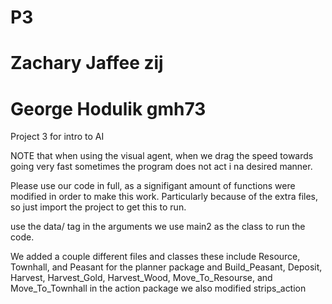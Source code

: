 # P3
# Zachary Jaffee zij
# George Hodulik gmh73
Project 3 for intro to AI

NOTE that when using the visual agent, when we drag the speed towards going very fast sometimes the program does not act i na desired manner. 

Please use our code in full, as a signifigant amount of functions were modified in order to make this work. Particularly because of the extra files, so just import the project to get this to run.

use the data/<xmlFileName> tag in the arguments
we use main2 as the class to run the code.

We added a couple different files and classes
these include Resource, Townhall, and Peasant for the planner package
and Build_Peasant, Deposit, Harvest, Harvest_Gold, Harvest_Wood, Move_To_Resourse, and Move_To_Townhall in the action package
we also modified strips_action

